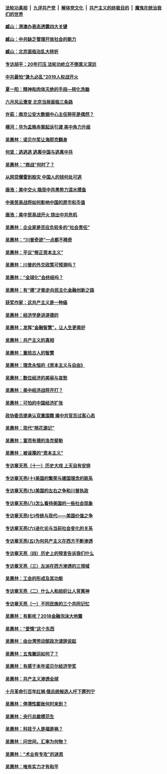 ####  [法轮功真相](../../../../basic/blob/master/README.md?t=09080526) &nbsp;|&nbsp; [九评共产党](../../../../9ping.md/blob/master/README.md?t=09080526) &nbsp;|&nbsp; [解体党文化](../../../../jtdwh.md/blob/master/README.md?t=09080526)  &nbsp;|&nbsp; [共产主义的终极目的](../../../../gczydzjmd.md/blob/master/README.md?t=09080526) &nbsp;|&nbsp; [魔鬼在统治我们的世界](../../../../mgztzwmdsj.md/blob/master/README.md?t=09080526) 

#### [臧山：港澳办表态透露四大关键](../pages/nsc423/n11421628.md?t=09080526) 

#### [臧山：中共缺乏管理开放社会的能力](../pages/nsc423/n11407457.md?t=09080526) 

#### [臧山：北京面临治乱大转折](../pages/nsc423/n11406895.md?t=09080526) 

#### [专访胡平：20年打压 法轮功屹立不倒意义深远](../pages/nsc423/n11398800.md?t=09080526) 

#### [中共最怕“逢九必乱”2019人权战开火](../pages/nsc423/n11385248.md?t=09080526) 

#### [夏一阳：精神和肉体灭绝的手段—转化洗脑](../pages/nsc423/n11368250.md?t=09080526) 

#### [六月风云激变 北京当局面临三条路](../pages/nsc423/n11313668.md?t=09080526) 

#### [许茹：南京公安大数据中心主任猝死是偶然？](../pages/nsc423/n11064744.md?t=09080526) 

#### [横河：华为孟晚舟案起诉引渡 美中角力升级](../pages/nsc423/n11027230.md?t=09080526) 

#### [吴惠林：诺贝尔奖让海耶克翻身](../pages/nsc423/n10890049.md?t=09080526) 

#### [何坚：逃逃逃 逃离中国与逃离中共](../pages/nsc423/n10592891.md?t=09080526) 

#### [吴惠林：“商战”何时了？](../pages/nsc423/n10573558.md?t=09080526) 

#### [从网贷爆雷到股灾 中国人的钱何处可逃](../pages/nsc423/n10572800.md?t=09080526) 

#### [唐浩：美中交火 隐现中共黑势力混水摸鱼](../pages/nsc423/n10544040.md?t=09080526) 

#### [中美贸易战将如何影响中国的房市和币值](../pages/nsc423/n10543697.md?t=09080526) 

#### [唐浩：美中贸易战开火 烧出中共危机](../pages/nsc423/n10540126.md?t=09080526) 

#### [吴惠林：企业家是否应负较多的“社会责任”](../pages/nsc423/n10535022.md?t=09080526) 

#### [吴惠林：“川普奇迹”一点都不稀奇](../pages/nsc423/n10512808.md?t=09080526) 

#### [吴惠林：平议“修正资本主义”](../pages/nsc423/n10495724.md?t=09080526) 

#### [吴惠林：川普的外交政策可预测吗？](../pages/nsc423/n10462387.md?t=09080526) 

#### [吴惠林：“全球化”会终结吗？](../pages/nsc423/n10452838.md?t=09080526) 

#### [吴惠林：有“德”才能走向民主化金融创新之路](../pages/nsc423/n10432292.md?t=09080526) 

#### [获奖作家：这共产主义是一种癌](../pages/nsc423/n10431541.md?t=09080526) 

#### [吴惠林：经济学是讲道德的](../pages/nsc423/n10398014.md?t=09080526) 

#### [吴惠林：发挥“金融智慧”，让人生更美好](../pages/nsc423/n10375019.md?t=09080526) 

#### [吴惠林：共产主义的真相](../pages/nsc423/n10351394.md?t=09080526) 

#### [吴惠林：重拾古人的智慧](../pages/nsc423/n10337691.md?t=09080526) 

#### [吴惠林：理念永恒的《资本主义与自由》](../pages/nsc423/n10316274.md?t=09080526) 

#### [吴惠林：数位经济的美丽与哀愁](../pages/nsc423/n10292946.md?t=09080526) 

#### [吴惠林：美中经济战将开打？](../pages/nsc423/n10258825.md?t=09080526) 

#### [吴惠林：可怕的中国经济扩张](../pages/nsc423/n10219147.md?t=09080526) 

#### [政协委员提承认双重国籍 揭中共官员过客心态](../pages/nsc423/n10208809.md?t=09080526) 

#### [吴惠林：现代“桃花源记”](../pages/nsc423/n10185234.md?t=09080526) 

#### [吴惠林：富而有德的洛克斐勒](../pages/nsc423/n10142264.md?t=09080526) 

#### [吴惠林：被诬蔑的“资本主义”](../pages/nsc423/n10124816.md?t=09080526) 

#### [专访章天亮（十一）历史大戏 上天自有安排](../pages/nsc423/n10094905.md?t=09080526) 

#### [专访章天亮(十)美国的繁荣与建国理念的联系](../pages/nsc423/n10094899.md?t=09080526) 

#### [专访章天亮(九)美国的左右之争和川普执政](../pages/nsc423/n10094889.md?t=09080526) 

#### [专访章天亮(八)怎么看待美国的一些社会现象](../pages/nsc423/n10094857.md?t=09080526) 

#### [专访章天亮(七)传统与现代——美国价值之争](../pages/nsc423/n10093140.md?t=09080526) 

#### [专访章天亮(六)进化论与当前社会变化的关系](../pages/nsc423/n10092036.md?t=09080526) 

#### [专访章天亮(五)为何共产主义在西方不断渗透](../pages/nsc423/n10083620.md?t=09080526) 

#### [专访章天亮（四）历史上的预言告诉我们什么](../pages/nsc423/n10083606.md?t=09080526) 

#### [专访章天亮（三）左派在西方渗透的三领域](../pages/nsc423/n10081115.md?t=09080526) 

#### [吴惠林：工会的形成及其功能](../pages/nsc423/n10080633.md?t=09080526) 

#### [专访章天亮（二）什么人和组织让人背离神](../pages/nsc423/n10076637.md?t=09080526) 

#### [专访章天亮（一）不同民族的三个共同记忆](../pages/nsc423/n10074188.md?t=09080526) 

#### [吴惠林：有影呒？2018金融泡沫大地震](../pages/nsc423/n10040534.md?t=09080526) 

#### [吴惠林：“爱情”这个东西](../pages/nsc423/n10019423.md?t=09080526) 

#### [吴惠林：由台湾劳动部政次请辞说起](../pages/nsc423/n9979679.md?t=09080526) 

#### [吴惠林：五鬼搬运如何了？](../pages/nsc423/n9925338.md?t=09080526) 

#### [吴惠林：有感于本年诺贝尔经济学奖](../pages/nsc423/n9871883.md?t=09080526) 

#### [吴惠林：共产主义渗透全球](../pages/nsc423/n9812748.md?t=09080526) 

#### [十月革命引百年红祸 俄总统候选人吁下葬列宁](../pages/nsc423/n9810182.md?t=09080526) 

#### [吴惠林：停滞性膨胀何时来到？](../pages/nsc423/n9764136.md?t=09080526) 

#### [吴惠林：央行总裁模范生](../pages/nsc423/n9728134.md?t=09080526) 

#### [吴惠林：科技于人是福是祸？](../pages/nsc423/n9672982.md?t=09080526) 

#### [吴惠林：问世间，汇率为何物？](../pages/nsc423/n9621788.md?t=09080526) 

#### [吴惠林：“术业有专攻”的迷思](../pages/nsc423/n9580363.md?t=09080526) 

#### [吴惠林：唯有实力才有和平](../pages/nsc423/n9529599.md?t=09080526) 

